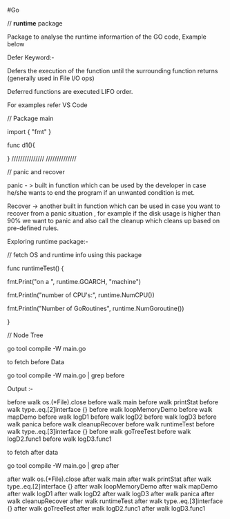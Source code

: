 #Go


// **runtime** package 

Package to analyse the runtime informartion of the GO code, Example below



Defer Keyword:-

Defers the execution of the function until the surrounding function returns (generally used in File I/O ops)

Deferred functions are executed LIFO order.

For examples refer VS Code


// Package main

import {
 "fmt"
}

func d1(){

}
///////////////
//////////////

// panic and recover

panic - > built in function which can be used by the developer in case he/she wants to end the program if an unwanted condition is met.

Recover -> another built in function which can be used in case you want to recover from a panic situation , for example if the disk usage is higher than 90% we want to panic and also call the cleanup which cleans up based on pre-defined rules.


Exploring runtime package:-

// fetch OS and runtime info using this package

func runtimeTest() {

fmt.Print("on a ", runtime.GOARCH, "machine")

fmt.Println("number of CPU's:", runtime.NumCPU())

fmt.Println("Number of GoRoutines", runtime.NumGoroutine())

}



// Node Tree 

   go tool compile -W main.go 
   
   to fetch before Data
   
   go tool compile -W main.go | grep before
   
   Output :-
   
before walk os.(*File).close
before walk main
before walk printStat
before walk type..eq.[2]interface {}
before walk loopMemoryDemo
before walk mapDemo
before walk logD1
before walk logD2
before walk logD3
before walk panica
before walk cleanupRecover
before walk runtimeTest
before walk type..eq.[3]interface {}
before walk goTreeTest
before walk logD2.func1
before walk logD3.func1
   
   
   to fetch after data
   
   go tool compile -W main.go | grep after
   
  after walk os.(*File).close
after walk main
after walk printStat
after walk type..eq.[2]interface {}
after walk loopMemoryDemo
after walk mapDemo
after walk logD1
after walk logD2
after walk logD3
after walk panica
after walk cleanupRecover
after walk runtimeTest
after walk type..eq.[3]interface {}
after walk goTreeTest
after walk logD2.func1
after walk logD3.func1




   
   


